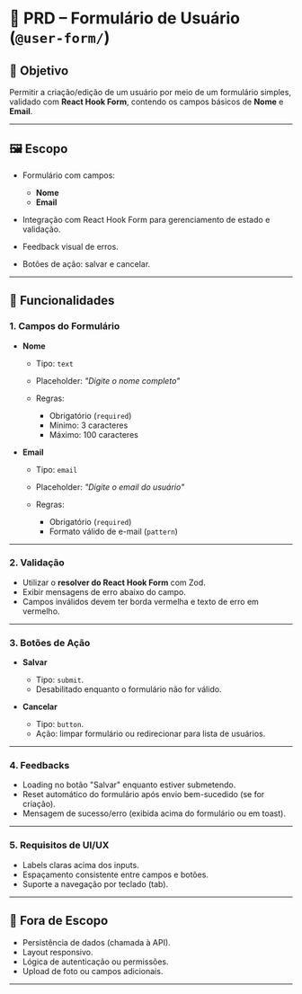 # 📄 PRD – Formulário de Usuário (`@user-form/`)

## 🎯 Objetivo

Permitir a criação/edição de um usuário por meio de um formulário simples, validado com **React Hook Form**, contendo os campos básicos de **Nome** e **Email**.

---

## 🖼️ Escopo

* Formulário com campos:

  * **Nome**
  * **Email**
* Integração com React Hook Form para gerenciamento de estado e validação.
* Feedback visual de erros.
* Botões de ação: salvar e cancelar.

---

## 🔑 Funcionalidades

### 1. **Campos do Formulário**

* **Nome**

  * Tipo: `text`
  * Placeholder: *"Digite o nome completo"*
  * Regras:

    * Obrigatório (`required`)
    * Mínimo: 3 caracteres
    * Máximo: 100 caracteres

* **Email**

  * Tipo: `email`
  * Placeholder: *"Digite o email do usuário"*
  * Regras:

    * Obrigatório (`required`)
    * Formato válido de e-mail (`pattern`)

---

### 2. **Validação**

* Utilizar o **resolver do React Hook Form** com Zod.
* Exibir mensagens de erro abaixo do campo.
* Campos inválidos devem ter borda vermelha e texto de erro em vermelho.

---

### 3. **Botões de Ação**

* **Salvar**

  * Tipo: `submit`.
  * Desabilitado enquanto o formulário não for válido.
* **Cancelar**

  * Tipo: `button`.
  * Ação: limpar formulário ou redirecionar para lista de usuários.

---

### 4. **Feedbacks**

* Loading no botão "Salvar" enquanto estiver submetendo.
* Reset automático do formulário após envio bem-sucedido (se for criação).
* Mensagem de sucesso/erro (exibida acima do formulário ou em toast).

---

### 5. **Requisitos de UI/UX**

* Labels claras acima dos inputs.
* Espaçamento consistente entre campos e botões.
* Suporte a navegação por teclado (tab).

---

## 🚫 Fora de Escopo

* Persistência de dados (chamada à API).
* Layout responsivo.
* Lógica de autenticação ou permissões.
* Upload de foto ou campos adicionais.

---

